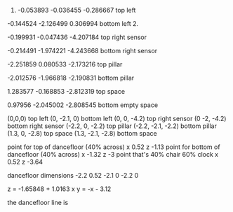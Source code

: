 1. -0.053893 -0.036455 -0.286667 top left


-0.144524 -2.126499 0.306994 bottom left
2.

-0.199931 -0.047436 -4.207184 top right sensor

-0.214491 -1.974221 -4.243668 bottom right sensor

-2.251859 0.080533 -2.173216 top pillar

-2.012576 -1.966818 -2.190831 bottom pillar


1.283577 -0.168853 -2.812319 top space

0.97956 -2.045002 -2.808545 bottom empty space

 
(0,0,0) top left
(0, -2.1, 0) bottom left
(0, 0, -4.2) top right sensor
(0 -2, -4.2) bottom right sensor
(-2.2, 0, -2.2) top pillar
(-2.2, -2.1, -2.2) bottom pillar
(1.3, 0, -2.8) top space
(1.3, -2.1, -2.8) bottom space

point for top of dancefloor (40% across)
x  0.52
z -1.13
point for bottom of dancefloor (40% across)
x -1.32
z  -3
point that's 40% chair 60% clock
x 0.52
z -3.64

dancefloor dimensions
-2.2 0.52 -2.1 0 -2.2 0


z = -1.65848 + 1.0163 x
y = -x - 3.12




the dancefloor line is 

